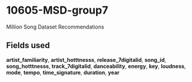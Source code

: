 # 10605-MSD-group7
Million Song Dataset Recommendations

## Fields used

**artist_familiarity**, **artist_hotttnesss**, **release_7digitalid**, **song_id**, **song_hotttnesss**, **track_7digitalid**, **danceability**, **energy**, **key**, **loudness**, **mode**, **tempo**, **time_signature**, **duration**, **year**
